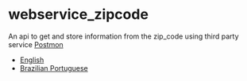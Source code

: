 # webservice_zipcode
An api to get and store information from the zip_code using third party service <a href="http://postmon.com.br" target="_blank">Postmon</a>
* [English](en/)
* [Brazilian Portuguese](pt_br/)

